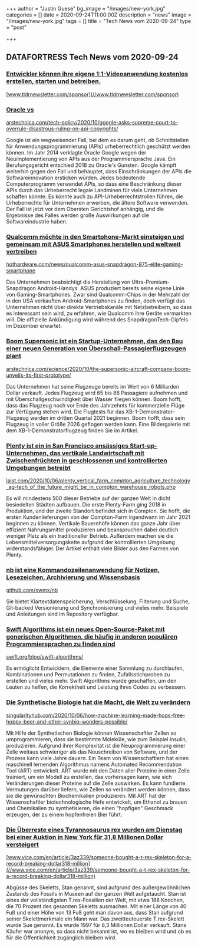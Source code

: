 +++
author = "Justin Guese"
bg_image = "/images/new-york.jpg"
categories = []
date = 2020-09-24T11:00:00Z
description = "news"
image = "/images/new-york.jpg"
tags = []
title = "Tech News vom 2020-09-24"
type = "post"

+++

        
## DATAFORTRESS Tech News vom 2020-09-24



### [Entwickler können ihre eigene 1:1-Videoanwendung kostenlos erstellen, starten und betreiben.](//www.tldrnewsletter.com/sponsor)


[www.tldrnewsletter.com/sponsor](//www.tldrnewsletter.com/sponsor)





### [Oracle vs](//arstechnica.com/tech-policy/2020/10/google-asks-supreme-court-to-overrule-disastrous-ruling-on-api-copyrights/)


[arstechnica.com/tech-policy/2020/10/google-asks-supreme-court-to-overrule-disastrous-ruling-on-api-copyrights/](//arstechnica.com/tech-policy/2020/10/google-asks-supreme-court-to-overrule-disastrous-ruling-on-api-copyrights/)


Google ist ein wegweisender Fall, bei dem es darum geht, ob Schnittstellen für Anwendungsprogrammierung (APIs) urheberrechtlich geschützt werden können. Im Jahr 2014 verklagte Oracle Google wegen der Neuimplementierung von APIs aus der Programmiersprache Java. Ein Berufungsgericht entschied 2018 zu Oracle's Gunsten. Google kämpft weiterhin gegen den Fall und behauptet, dass Einschränkungen der APIs die Softwareinnovation ersticken würden. Jedes bedeutende Computerprogramm verwendet APIs, so dass eine Beschränkung dieser APIs durch das Urheberrecht legale Landminen für viele Unternehmen schaffen könnte. Es könnte auch zu API-Urheberrechtstrollen führen, die Urheberrechte für Unternehmen erwerben, die ältere Software verwenden. Der Fall ist jetzt vor dem Obersten Gerichtshof anhängig, und die Ergebnisse des Falles werden große Auswirkungen auf die Softwareindustrie haben.


### [Qualcomm möchte in den Smartphone-Markt einsteigen und gemeinsam mit ASUS Smartphones herstellen und weltweit vertreiben](//hothardware.com/news/qualcomm-asus-snapdragon-875-elite-gaming-smartphone)


[hothardware.com/news/qualcomm-asus-snapdragon-875-elite-gaming-smartphone](//hothardware.com/news/qualcomm-asus-snapdragon-875-elite-gaming-smartphone)


Das Unternehmen beabsichtigt die Herstellung von Ultra-Premium-Snapdragon Android-Handys. ASUS produziert bereits seine eigene Linie von Gaming-Smartphones. Zwar sind Qualcomm-Chips in der Mehrzahl der in den USA verkauften Android-Smartphones zu finden, doch verfügt das Unternehmen nicht über direkte Vertriebskanäle mit Netzbetreibern, so dass es interessant sein wird, zu erfahren, wie Qualcomm ihre Geräte vermarkten will. Die offizielle Ankündigung wird während des SnapdragonTech-Gipfels im Dezember erwartet.


### [Boom Supersonic ist ein Startup-Unternehmen, das den Bau einer neuen Generation von Überschall-Passagierflugzeugen plant](//arstechnica.com/science/2020/10/the-supersonic-aircraft-company-boom-unveils-its-first-prototype/)


[arstechnica.com/science/2020/10/the-supersonic-aircraft-company-boom-unveils-its-first-prototype/](//arstechnica.com/science/2020/10/the-supersonic-aircraft-company-boom-unveils-its-first-prototype/)


Das Unternehmen hat seine Flugzeuge bereits im Wert von 6 Milliarden Dollar verkauft. Jedes Flugzeug wird 65 bis 88 Passagiere aufnehmen und mit Überschallgeschwindigkeit über Wasser fliegen können. Boom hofft, dass das Flugzeug noch vor Ende des Jahrzehnts für kommerzielle Flüge zur Verfügung stehen wird. Die Flugtests für das XB-1-Demonstrator-Flugzeug werden im dritten Quartal 2021 beginnen. Boom hofft, dass sein Flugzeug in voller Größe 2026 geflogen werden kann. Eine Bildergalerie mit dem XB-1-Demonstratorflugzeug finden Sie im Artikel.


### [Plenty ist ein in San Francisco ansässiges Start-up-Unternehmen, das vertikale Landwirtschaft mit Zwischenfrüchten in geschlossenen und kontrollierten Umgebungen betreibt](//laist.com/2020/10/06/plenty_vertical_farm_compton_agriculture_technology_ag-tech_of_the_future_might_be_in_compton_warehouse_robots.php)


[laist.com/2020/10/06/plenty_vertical_farm_compton_agriculture_technology_ag-tech_of_the_future_might_be_in_compton_warehouse_robots.php](//laist.com/2020/10/06/plenty_vertical_farm_compton_agriculture_technology_ag-tech_of_the_future_might_be_in_compton_warehouse_robots.php)


Es will mindestens 500 dieser Betriebe auf der ganzen Welt in dicht besiedelten Städten aufbauen. Die erste Plenty-Farm ging 2018 in Produktion, und der zweite Standort befindet sich in Compton. Sie hofft, die ersten Kundenlieferungen von der Compton-Farm irgendwann im Jahr 2021 beginnen zu können. Vertikale Bauernhöfe können das ganze Jahr über effizient Nahrungsmittel produzieren und beanspruchen dabei deutlich weniger Platz als ein traditioneller Betrieb. Außerdem machen sie die Lebensmittelversorgungskette aufgrund der kontrollierten Umgebung widerstandsfähiger. Der Artikel enthält viele Bilder aus den Farmen von Plenty.


### [nb ist eine Kommandozeilenanwendung für Notizen, Lesezeichen, Archivierung und Wissensbasis](//github.com/xwmx/nb)


[github.com/xwmx/nb](//github.com/xwmx/nb)


Sie bietet Klartextdatenspeicherung, Verschlüsselung, Filterung und Suche, Git-backed Versionierung und Synchronisierung und vieles mehr. Beispiele und Anleitungen sind im Repository verfügbar.


### [Swift Algorithms ist ein neues Open-Source-Paket mit generischen Algorithmen, die häufig in anderen populären Programmiersprachen zu finden sind](//swift.org/blog/swift-algorithms/)


[swift.org/blog/swift-algorithms/](//swift.org/blog/swift-algorithms/)


Es ermöglicht Entwicklern, die Elemente einer Sammlung zu durchlaufen, Kombinationen und Permutationen zu finden, Zufallsstichproben zu erstellen und vieles mehr. Swift Algorithms wurde geschaffen, um den Leuten zu helfen, die Korrektheit und Leistung ihres Codes zu verbessern.


### [Die Synthetische Biologie hat die Macht, die Welt zu verändern](//singularityhub.com/2020/10/06/how-machine-learning-made-hops-free-hoppy-beer-and-other-synbio-wonders-possible/)


[singularityhub.com/2020/10/06/how-machine-learning-made-hops-free-hoppy-beer-and-other-synbio-wonders-possible/](//singularityhub.com/2020/10/06/how-machine-learning-made-hops-free-hoppy-beer-and-other-synbio-wonders-possible/)


Mit Hilfe der Synthetischen Biologie können Wissenschaftler Zellen so umprogrammieren, dass sie bestimmte Moleküle, wie zum Beispiel Insulin, produzieren. Aufgrund ihrer Komplexität ist die Neuprogrammierung einer Zelle weitaus schwieriger als das Neuschreiben von Software, und der Prozess kann viele Jahre dauern. Ein Team von Wissenschaftlern hat einen maschinell lernenden Algorithmus namens Automated Recommendation Tool (ART) entwickelt. ART wurde mit den Daten aller Proteine in einer Zelle trainiert, um ein Modell zu erstellen, das vorhersagen kann, wie sich Veränderungen dieser Proteine auf die Zelle auswirken. Es kann fundierte Vermutungen darüber liefern, wie Zellen so verändert werden können, dass sie die gewünschten Biochemikalien produzieren. Mit ART hat der Wissenschaftler biotechnologische Hefe entwickelt, um Ethanol zu brauen und Chemikalien zu synthetisieren, die einen "hopfigen" Geschmack erzeugen, der zu einem hopfenfreien Bier führt.


### [Die Überreste eines Tyrannosaurus rex wurden am Dienstag bei einer Auktion in New York für 31,8 Millionen Dollar versteigert](//www.vice.com/en/article/3az339/someone-bought-a-t-rex-skeleton-for-a-record-breaking-dollar318-million)


[www.vice.com/en/article/3az339/someone-bought-a-t-rex-skeleton-for-a-record-breaking-dollar318-million](//www.vice.com/en/article/3az339/someone-bought-a-t-rex-skeleton-for-a-record-breaking-dollar318-million)


Abgüsse des Skeletts, Stan genannt, sind aufgrund des außergewöhnlichen Zustands des Fossils in Museen auf der ganzen Welt aufgetaucht. Stan ist eines der vollständigsten T.rex-Fossilien der Welt, mit etwa 188 Knochen, die 70 Prozent des gesamten Skeletts ausmachen. Mit einer Länge von 40 Fuß und einer Höhe von 13 Fuß geht man davon aus, dass Stan aufgrund seiner Skelettmerkmale ein Mann war. Das zweitteuteuerste T.rex-Skelett wurde Sue genannt. Es wurde 1997 für 8,3 Millionen Dollar verkauft. Stans Käufer war anonym, so dass nicht bekannt ist, wo es bleiben wird und ob es für die Öffentlichkeit zugänglich bleiben wird.